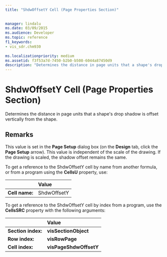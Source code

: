 ```yaml
---
title: "ShdwOffsetY Cell (Page Properties Section)"
 
 
manager: lindalu
ms.date: 03/09/2015
ms.audience: Developer
ms.topic: reference
f1_keywords:
- vis_sdr.chm930
 
ms.localizationpriority: medium
ms.assetid: f3f53a7d-7450-b2b0-b508-6044a87450d9
description: "Determines the distance in page units that a shape's drop shadow is offset vertically from the shape."
---
```


# ShdwOffsetY Cell (Page Properties Section)

Determines the distance in page units that a shape's drop shadow is offset vertically from the shape.
  
## Remarks

This value is set in the **Page Setup** dialog box (on the **Design** tab, click the **Page Setup** arrow). This value is independent of the scale of the drawing. If the drawing is scaled, the shadow offset remains the same. 
  
To get a reference to the ShdwOffsetY cell by name from another formula, or from a program using the **CellsU** property, use: 
  
||Value |
|:-----|:-----|
| **Cell name:**  <br/> | ShdwOffsetY  <br/> |
   
To get a reference to the ShdwOffsetY cell by index from a program, use the **CellsSRC** property with the following arguments: 
  
||Value |
|:-----|:-----|
| **Section index:**  <br/> |**visSectionObject** <br/> |
| **Row index:**  <br/> |**visRowPage** <br/> |
| **Cell index:**  <br/> |**visPageShdwOffsetY** <br/> |
   

